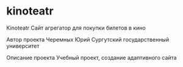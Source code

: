 # kinoteatr
Kinoteatr Сайт агрегатор для покупки билетов в кино

Автор проекта Черемных Юрий Сургутский государственный университет

Описание проекта Учебный проект, создание адаптивного сайта
